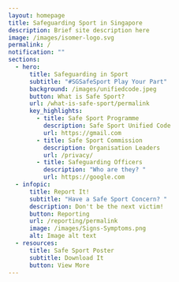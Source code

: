 ```yaml
---
layout: homepage
title: Safeguarding Sport in Singapore
description: Brief site description here
image: /images/isomer-logo.svg
permalink: /
notification: ""
sections:
  - hero:
      title: Safeguarding in Sport
      subtitle: "#SGSafeSport Play Your Part"
      background: /images/unifiedcode.jpeg
      button: What is Safe Sport?
      url: /what-is-safe-sport/permalink
      key_highlights:
        - title: Safe Sport Programme
          description: Safe Sport Unified Code
          url: https://gmail.com
        - title: Safe Sport Commission
          description: Organisation Leaders
          url: /privacy/
        - title: Safeguarding Officers
          description: "Who are they? "
          url: https://google.com
  - infopic:
      title: Report It!
      subtitle: "Have a Safe Sport Concern? "
      description: Don't be the next victim!
      button: Reporting
      url: /reporting/permalink
      image: /images/Signs-Symptoms.png
      alt: Image alt text
  - resources:
      title: Safe Sport Poster
      subtitle: Download It
      button: View More
---
```

